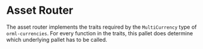 # Asset Router
The asset router implements the traits required by the `MultiCurrency` type of `orml-currencies`.
For every function in the traits, this pallet does determine which underlying pallet has to be called.
